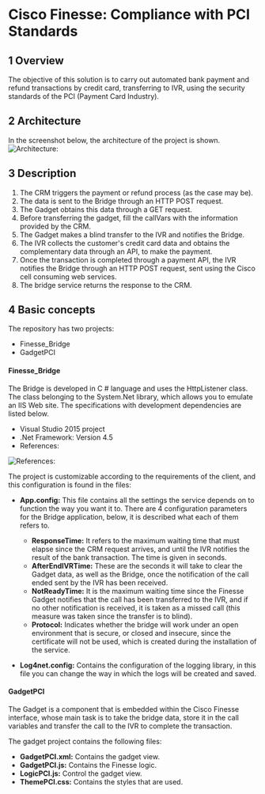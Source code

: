 # Cisco Finesse: Compliance with PCI Standards
## 1 Overview
The objective of this solution is to carry out automated bank payment and refund transactions by credit card, transferring to IVR, using the security standards of the PCI (Payment Card Industry).

## 2 Architecture
In the screenshot below, the architecture of the project is shown.
![Architecture](https://github.com/souldev23/Oficced.Bridge.Gadget/blob/master/screenshoots/architecture.png?raw=true):

## 3 Description
1. The CRM triggers the payment or refund process (as the case may be).
1. The data is sent to the Bridge through an HTTP POST request.
1. The Gadget obtains this data through a GET request.
1. Before transferring the gadget, fill the callVars with the information provided by the CRM.
1. The Gadget makes a blind transfer to the IVR and notifies the Bridge.
1. The IVR collects the customer's credit card data and obtains the complementary data through an API, to make the payment.
1. Once the transaction is completed through a payment API, the IVR notifies the Bridge through an HTTP POST request, sent using the Cisco cell consuming web services.
1. The bridge service returns the response to the CRM.  

## 4 Basic concepts
The repository has two projects:
* Finesse_Bridge
* GadgetPCI

#### Finesse_Bridge
The Bridge is developed in C # language and uses the HttpListener class. The class belonging to the System.Net library, which allows you to emulate an IIS Web site. The specifications with development dependencies are listed below.
*	Visual Studio 2015 project
* .Net Framework: Version 4.5
*	References:

![References](https://github.com/souldev23/Oficced.Bridge.Gadget/blob/master/screenshoots/Requirements.png?raw=true):

The project is customizable according to the requirements of the client, and this configuration is found in the files:
* **App.config:** This file contains all the settings the service depends on to function the way you want it to. There are 4 configuration parameters for the Bridge application, below, it is described what each of them refers to.
  * **ResponseTime:** It refers to the maximum waiting time that must elapse since the CRM request arrives, and until the IVR notifies the result of the bank transaction. The time is given in seconds.
  * **AfterEndIVRTime:** These are the seconds it will take to clear the Gadget data, as well as the Bridge, once the notification of the call ended sent by the IVR has been received.
  * **NotReadyTime:** It is the maximum waiting time since the Finesse Gadget notifies that the call has been transferred to the IVR, and if no other notification is received, it is taken as a missed call (this measure was taken since the transfer is to blind).
  * **Protocol:** Indicates whether the bridge will work under an open environment that is secure, or closed and insecure, since the certificate will not be used, which is created during the installation of the service.

* **Log4net.config:** Contains the configuration of the logging library, in this file you can change the way in which the logs will be created and saved.
#### GadgetPCI
The Gadget is a component that is embedded within the Cisco Finesse interface, whose main task is to take the bridge data, store it in the call variables and transfer the call to the IVR to complete the transaction.

The gadget project contains the following files:
* **GadgetPCI.xml:** Contains the gadget view.
* **GadgetPCI.js:** Contains the Finesse logic.
* **LogicPCI.js:** Control the gadget view.
* **ThemePCI.css:** Contains the styles that are used.
